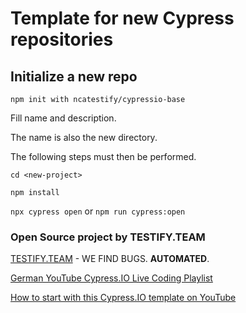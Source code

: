 # Template for new Cypress repositories

## Initialize a new repo

`npm init with ncatestify/cypressio-base`

Fill name and description.

The name is also the new directory.

The following steps must then be performed.

`cd <new-project>`

`npm install`

`npx cypress open` or `npm run cypress:open`

### Open Source project by TESTIFY.TEAM

[TESTIFY.TEAM](https://testify.team) - WE FIND BUGS. **AUTOMATED**.

[German YouTube Cypress.IO Live Coding Playlist](https://www.youtube.com/watch?v=mb_PTxDeJKI&list=PLKrKzhBjw2Y9ceCxO3ollOc4eIVPAjiHs)

[How to start with this Cypress.IO template on YouTube](https://youtu.be/b27PciNzreY)
